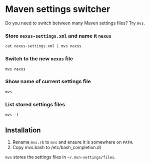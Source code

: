 Maven settings switcher
=======================

Do you need to switch between many Maven settings files? Try `mvs`.

### Store `nexus-settings.xml` and name it `nexus`
```
cat nexus-settings.xml | mvs nexus
```

### Switch to the new `nexus` file
```
mvs nexus
```

### Show name of current settings file
```
mvs
```

### List stored settings files
```
mvs -l
```

## Installation

1. Rename `mvs.rb` to `mvs` and ensure it is somewhere on `PATH`.
2. Copy mvs.bash to /etc/bash_completion.d/

`mvs` stores the settings files in `~/.mvn-settings/files`.